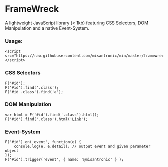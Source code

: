 FrameWreck
=========

A lightweight JavaScript library (< 1kb) featuring CSS Selectors, DOM Manipulation and a native Event-System.

### Usage:
<pre><code>&lt;script src=&quot;https://raw.githubusercontent.com/misantronic/min/master/framewreck/fw.min.js&quot;&gt;&lt;/script&gt;</code></pre>

### CSS Selectors
<pre><code>F('#id');
F('#id').find('.class');
F('#id .class').find('a');</code></pre>

### DOM Manipulation
<pre><code>var html = F('#id').find('.class').html();
F('#id').find('.class').html('<a href="#">Link</a>');</code></pre>

### Event-System
<pre><code>F('#id').on('event', function(e) {
	console.log(e, e.detail); // output event and given parameter object
});
F('#id').trigger('event', { name: '@misantronic' } );
</code></pre>